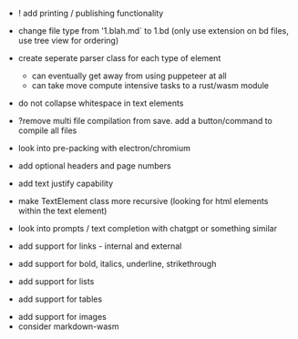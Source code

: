 <!-- - add support for paragraph indentation -->
<!-- - map header levels to font size and calculate text height in extension -->

- ! add printing / publishing functionality
- change file type from '1.blah.md` to 1.bd (only use extension on bd files, use tree view for ordering)

- create seperate parser class for each type of element
  - can eventually get away from using puppeteer at all
  - can take move compute intensive tasks to a rust/wasm module
- do not collapse whitespace in text elements
- ?remove multi file compilation from save. add a button/command to compile all files
  <!-- - compile bd file to bw file, which is html and viewable as webview -->
  <!-- - force association of .bd files with markdown for vscode's purposes -->
- look into pre-packing with electron/chromium
- add optional headers and page numbers
- add text justify capability
- make TextElement class more recursive (looking for html elements within the text element)
- look into prompts / text completion with chatgpt or something similar
- add support for links - internal and external
- add support for bold, italics, underline, strikethrough
- add support for lists
- add support for tables
<!-- - add support for code blocks -->
- add support for images
- consider markdown-wasm

